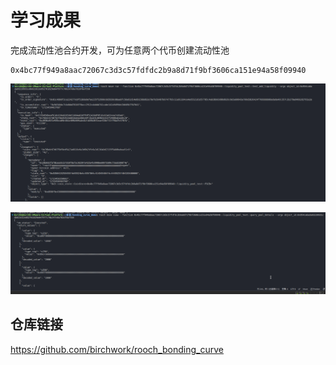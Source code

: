 # 学习成果

完成流动性池合约开发，可为任意两个代币创建流动性池

```
0x4bc77f949a8aac72067c3d3c57fdfdc2b9a8d71f9bf3606ca151e94a58f09940
```

![](./imgs/add_liquidity.png)

![](./imgs/query.png)

## 仓库链接

https://github.com/birchwork/rooch_bonding_curve
